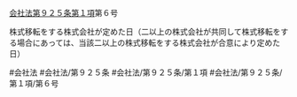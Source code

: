 [会社法第９２５条第１項](会社法＿＿＿＿第９２５条第１項)第６号

株式移転をする株式会社が定めた日（二以上の株式会社が共同して株式移転をする場合にあっては、当該二以上の株式移転をする株式会社が合意により定めた日）


#会社法
#会社法/第９２５条
#会社法/第９２５条/第１項
#会社法/第９２５条/第１項/第６号
